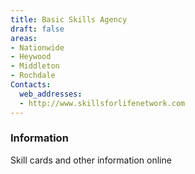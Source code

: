 ```yaml
---
title: Basic Skills Agency
draft: false
areas:
- Nationwide
- Heywood
- Middleton
- Rochdale
Contacts:
  web_addresses:
  - http://www.skillsforlifenetwork.com
---
```


### Information
Skill cards and other information online

